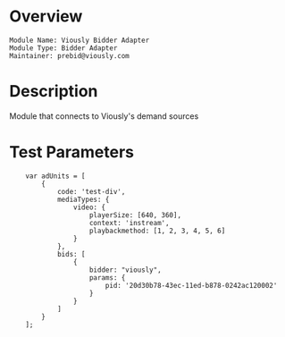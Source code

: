 # Overview

```
Module Name: Viously Bidder Adapter
Module Type: Bidder Adapter
Maintainer: prebid@viously.com
```

# Description

Module that connects to Viously's demand sources

# Test Parameters
```
    var adUnits = [
        {
            code: 'test-div',
            mediaTypes: {
                video: {
                    playerSize: [640, 360],
                    context: 'instream',
                    playbackmethod: [1, 2, 3, 4, 5, 6]
                }
            },
            bids: [
                {
                    bidder: "viously",
                    params: {
                        pid: '20d30b78-43ec-11ed-b878-0242ac120002'
                    }
                }
            ]
        }
    ];
```